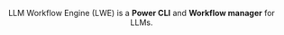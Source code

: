 <p id="summary-header" align="center">LLM Workflow Engine (LWE) is a <b>Power CLI</b> and <b>Workflow manager</b> for LLMs.</p>
